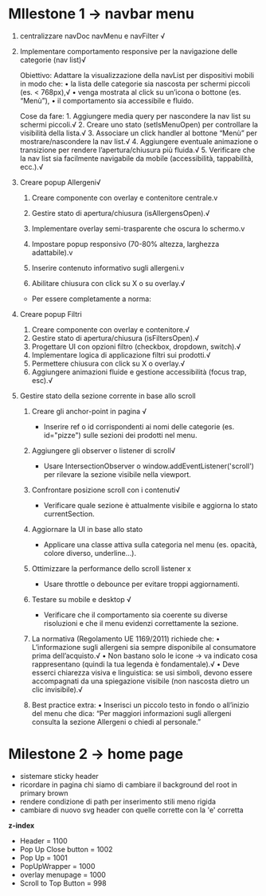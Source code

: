 <!-- 7,8 giugno -->
# MIlestone 1 -> navbar menu

1. centralizzare navDoc navMenu e navFilter √

2. Implementare comportamento responsive per la navigazione delle categorie (nav list)√

    Obiettivo:
    Adattare la visualizzazione della navList per dispositivi mobili in modo che:
       •	la lista delle categorie sia nascosta per schermi piccoli (es. < 768px),√
       •	venga mostrata al click su un’icona o bottone (es. “Menù”),
       •	il comportamento sia accessibile e fluido.

    Cose da fare:
       1.	Aggiungere media query per nascondere la nav list su schermi piccoli.√
       2.	Creare uno stato (setIsMenuOpen) per controllare la visibilità della lista.√
       3.	Associare un click handler al bottone “Menù” per mostrare/nascondere la nav list.√
       4.	Aggiungere eventuale animazione o transizione per rendere l’apertura/chiusura più fluida.√
       5.	Verificare che la nav list sia facilmente navigabile da mobile (accessibilità, tappabilità, ecc.).√

3. Creare popup Allergeni√
	1.	Creare componente <AllergensPopup /> con overlay e contenitore centrale.v
	2.	Gestire stato di apertura/chiusura (isAllergensOpen).√
	3.	Implementare overlay semi-trasparente che oscura lo schermo.v
	4.	Impostare popup responsivo (70-80% altezza, larghezza adattabile).v
	5.	Inserire contenuto informativo sugli allergeni.v
	6.	Abilitare chiusura con click su X o su overlay.√

		<!-- allergeni -->
	- Per essere completamente a norma:

4. Creare popup Filtri
	1.	Creare componente <FiltersPopup /> con overlay e contenitore.√
	2.	Gestire stato di apertura/chiusura (isFiltersOpen).√
	3.	Progettare UI con opzioni filtro (checkbox, dropdown, switch).√
	4.	Implementare logica di applicazione filtri sui prodotti.√
	5.	Permettere chiusura con click su X o overlay.√
	6.	Aggiungere animazioni fluide e gestione accessibilità (focus trap, esc).√

5. Gestire stato della sezione corrente in base allo scroll
	1.	Creare gli anchor-point in pagina √
        - Inserire ref o id corrispondenti ai nomi delle categorie (es. id="pizze") sulle sezioni dei prodotti nel menu.

	2.	Aggiungere gli observer o listener di scroll√
        - Usare IntersectionObserver o window.addEventListener('scroll') per rilevare la sezione visibile nella viewport.

	3.	Confrontare posizione scroll con i contenuti√
        - Verificare quale sezione è attualmente visibile e aggiorna lo stato currentSection.

	4.	Aggiornare la UI in base allo stato
        - Applicare una classe attiva sulla categoria nel menu (es. opacità, colore diverso, underline…).

	5.	Ottimizzare la performance dello scroll listener x
        - Usare throttle o debounce per evitare troppi aggiornamenti.

	6.	Testare su mobile e desktop √
        - Verificare che il comportamento sia coerente su diverse risoluzioni e che il menu evidenzi correttamente la sezione.


	1.	La normativa (Regolamento UE 1169/2011) richiede che:
	•	L’informazione sugli allergeni sia sempre disponibile al consumatore prima dell’acquisto.√
	•	Non bastano solo le icone → va indicato cosa rappresentano (quindi la tua legenda è fondamentale).√
	•	Deve esserci chiarezza visiva e linguistica: se usi simboli, devono essere accompagnati da una spiegazione visibile (non nascosta dietro un clic invisibile).√
	
	2.	Best practice extra:
	•	Inserisci un piccolo testo in fondo o all’inizio del menu che dica:
	“Per maggiori informazioni sugli allergeni consulta la sezione Allergeni o chiedi al personale.”







# Milestone 2 -> home page
<!-- per domani -->
- sistemare sticky header 
- ricordare in pagina chi siamo di cambiare il background del root in primary brown
- rendere condizione di path per inserimento stili meno rigida 
-  cambiare di nuovo svg header con quelle corrette con la 'e' corretta







__z-index__
- Header = 1100
- Pop Up Close button = 1002
- Pop Up = 1001
- PopUpWrapper = 1000
- overlay menupage = 1000
- Scroll to Top Button = 998
